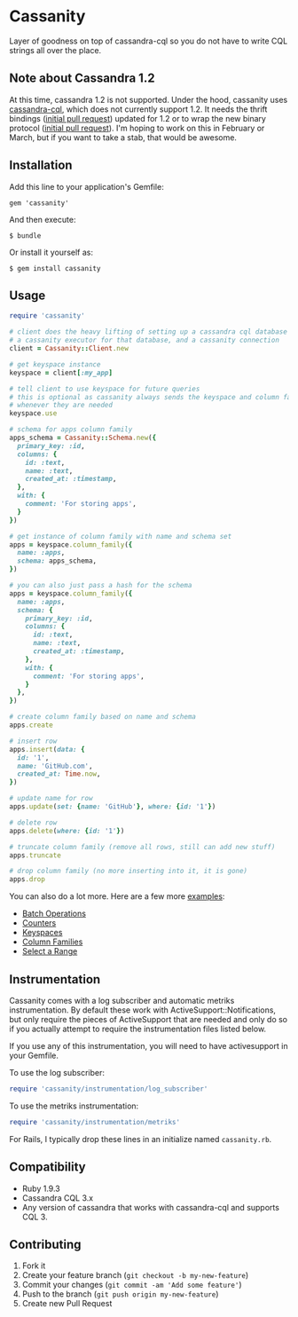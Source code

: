 # Cassanity

Layer of goodness on top of cassandra-cql so you do not have to write CQL strings all over the place.

## Note about Cassandra 1.2

At this time, cassandra 1.2 is not supported. Under the hood, cassanity uses [cassandra-cql](https://github.com/kreynolds/cassandra-cql), which does not currently support 1.2. It needs the thrift bindings ([initial pull request](https://github.com/kreynolds/cassandra-cql/pull/39)) updated for 1.2 or to wrap the new binary protocol ([initial pull request](https://github.com/kreynolds/cassandra-cql/pull/40)). I'm hoping to work on this in February or March, but if you want to take a stab, that would be awesome.

## Installation

Add this line to your application's Gemfile:

    gem 'cassanity'

And then execute:

    $ bundle

Or install it yourself as:

    $ gem install cassanity

## Usage

```ruby
require 'cassanity'

# client does the heavy lifting of setting up a cassandra cql database instance,
# a cassanity executor for that database, and a cassanity connection
client = Cassanity::Client.new

# get keyspace instance
keyspace = client[:my_app]

# tell client to use keyspace for future queries
# this is optional as cassanity always sends the keyspace and column family name
# whenever they are needed
keyspace.use

# schema for apps column family
apps_schema = Cassanity::Schema.new({
  primary_key: :id,
  columns: {
    id: :text,
    name: :text,
    created_at: :timestamp,
  },
  with: {
    comment: 'For storing apps',
  }
})

# get instance of column family with name and schema set
apps = keyspace.column_family({
  name: :apps,
  schema: apps_schema,
})

# you can also just pass a hash for the schema
apps = keyspace.column_family({
  name: :apps,
  schema: {
    primary_key: :id,
    columns: {
      id: :text,
      name: :text,
      created_at: :timestamp,
    },
    with: {
      comment: 'For storing apps',
    }
  },
})

# create column family based on name and schema
apps.create

# insert row
apps.insert(data: {
  id: '1',
  name: 'GitHub.com',
  created_at: Time.now,
})

# update name for row
apps.update(set: {name: 'GitHub'}, where: {id: '1'})

# delete row
apps.delete(where: {id: '1'})

# truncate column family (remove all rows, still can add new stuff)
apps.truncate

# drop column family (no more inserting into it, it is gone)
apps.drop
```

You can also do a lot more. Here are a few more [examples](https://github.com/jnunemaker/cassanity/tree/master/examples):

* [Batch Operations](https://github.com/jnunemaker/cassanity/tree/master/examples/batch.rb)
* [Counters](https://github.com/jnunemaker/cassanity/tree/master/examples/counters.rb)
* [Keyspaces](https://github.com/jnunemaker/cassanity/tree/master/examples/keyspaces.rb)
* [Column Families](https://github.com/jnunemaker/cassanity/tree/master/examples/column_families.rb)
* [Select a Range](https://github.com/jnunemaker/cassanity/tree/master/examples/select_range.rb)

## Instrumentation

Cassanity comes with a log subscriber and automatic metriks instrumentation. By
default these work with ActiveSupport::Notifications, but only require the
pieces of ActiveSupport that are needed and only do so if you actually attempt
to require the instrumentation files listed below.

If you use any of this instrumentation, you will need to have activesupport in
your Gemfile.

To use the log subscriber:

```ruby
require 'cassanity/instrumentation/log_subscriber'
```

To use the metriks instrumentation:

```ruby
require 'cassanity/instrumentation/metriks'
```

For Rails, I typically drop these lines in an initialize named `cassanity.rb`.

## Compatibility

* Ruby 1.9.3
* Cassandra CQL 3.x
* Any version of cassandra that works with cassandra-cql and supports CQL 3.

## Contributing

1. Fork it
2. Create your feature branch (`git checkout -b my-new-feature`)
3. Commit your changes (`git commit -am 'Add some feature'`)
4. Push to the branch (`git push origin my-new-feature`)
5. Create new Pull Request
